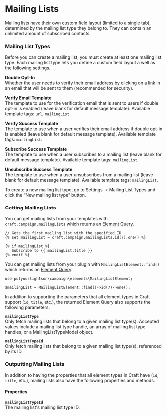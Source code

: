 # Mailing Lists

Mailing lists have their own custom field layout (limited to a single tab), determined by the mailing list type they belong to. They can contain an unlimited amount of subscribed contacts.

### Mailing List Types
Before you can create a mailing list, you must create at least one mailing list type. Each mailing list type lets you define a custom field layout a well as the following settings.  

**Double Opt-In**  
Whether the user needs to verify their email address by clicking on a link in an email that will be sent to them (recommended for security).  

**Verify Email Template**  
The template to use for the verification email that is sent to users if double opt-in is enabled (leave blank for default message template). Available template tags: `url`, `mailingList`.

**Verify Success Template**  
The template to use when a user verifies their email address if double opt-in is enabled (leave blank for default message template). Available template tags: `mailingList`.

**Subscribe Success Template**  
The template to use when a user subscribes to a mailing list (leave blank for default message template). Available template tags: `mailingList`.

**Unsubscribe Success Template**  
The template to use when a user unsubscribes from a mailing list (leave blank for default message template). Available template tags: `mailingList`.

To create a new mailing list type, go to Settings → Mailing List Types and click the “New mailing list type” button.
    
### Getting Mailing Lists
You can get mailing lists from your templates with `craft.campaign.mailingLists` which returns an [Element Query](https://docs.craftcms.com/v3/element-queries.html).

    // Gets the first mailing list with the specified ID
    {% set mailingList = craft.campaign.mailingLists.id(7).one() %}
    
    {% if mailingList %}
       Subscribe to {{ mailingList.title }}
    {% endif %} 

You can get mailing lists from your plugin with `MailingListElement::find()` which returns an [Element Query](https://docs.craftcms.com/v3/element-queries.html). 

    use putyourlightson\campaign\elements\MailingListElement;

    $mailingList = MailingListElement::find()->id(7)->one();

In addition to supporting the parameters that all element types in Craft support (`id`, `title`, etc.), the returned Element Query also supports the following parameters.

**`mailingListType`**  
Only fetch mailing lists that belong to a given mailing list type(s). Accepted values include a mailing list type handle, an array of mailing list type handles, or a MailingListTypeModel object.

**`mailingListTypeId`**  
Only fetch mailing lists that belong to a given mailing list type(s), referenced by its ID.

### Outputting Mailing Lists
In addition to having the properties that all element types in Craft have (`id`, `title`, etc.), mailing lists also have the following properties and methods.

#### Properties

**`mailingListTypeId`**  
The mailing list's mailing list type ID.
